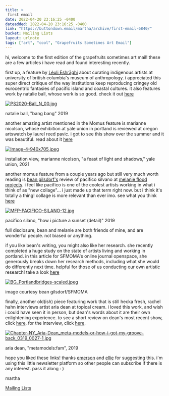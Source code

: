 ```yaml
---
title: > 
 first email
date: 2022-04-20 23:16:25 -0400
dateadded: 2022-04-20 23:16:25 -0400
link: "https://buttondown.email/martha/archive/first-email-6840/"
bucket: Mailing Lists
layout: urlnote
tags: ["art", "cool", "Grapefruits Sometimes Art Email"]
--- 
```


<![CDATA[<p>hi, welcome to the first edition of the grapefruits sometimes art mail! these are a few articles i have read and found interesting recently.</p>
<p>first up, a feature by <a href="https://momus.ca/author/leuli-eshraghi/" rel="noopener noreferrer nofollow" target="_blank">Léuli Eshrāghi</a> about curating indigenous artists at university of british columbia's museum of anthropology. i appreciated this super direct critique of the way institutions keep reproducing cringey old eurocentric fantasies of pacific island and coastal cultures. it also features work by natalie ball, whose work is so good. check it out <a href="https://momus.ca/situating-great-ocean-art-in-canadian-museums/" rel="noopener noreferrer nofollow" target="_blank">here</a></p>
<p><a href="https://momus.ca/situating-great-ocean-art-in-canadian-museums/" rel="noopener noreferrer nofollow" target="_blank"><img alt="PS2020-Ball_N_00.jpg" src="https://buttondown.s3.amazonaws.com/images/5568ba27-d99c-4d37-bbc4-4582c5510e5e.jpg"/></a></p>
<p>natalie ball, "bang bang" 2019</p>
<p>another amazing artist mentioned in the Momus feature is marianne nicolson, whose exhibition at yale union in portland is reviewed at oregon artswatch by laurel reed pavic. i got to see this show over the summer and it was beautiful. read about it <a href="https://www.orartswatch.org/water-memory-exchange-marianne-nicolson-at-yale-union/" rel="noopener noreferrer nofollow" target="_blank">here</a></p>
<p><a href="https://www.orartswatch.org/water-memory-exchange-marianne-nicolson-at-yale-union/" rel="noopener noreferrer nofollow" target="_blank"><img alt="Image-4-940x705.jpeg" src="https://buttondown.s3.amazonaws.com/images/6cff8b2d-9599-4670-b81f-6cf309dade98.jpeg"/></a></p>
<p>installation view, marianne nicolson, "a feast of light and shadows," yale union, 2021</p>
<p>another momus feature from a couple years ago but still very much worth reading is <a href="https://www.beangilsdorf.com/" rel="noopener noreferrer nofollow" target="_blank">bean gilsdorf's</a> review of pacifico silvano at <a href="https://www.melaniefloodprojects.com/" rel="noopener noreferrer nofollow" target="_blank">melanie flood projects</a>. i feel like pacifico is one of the coolest artists working in what i think of as "new collage"... i just made up that term right now. but i think it's totally a thing! collage is more relevant than ever imo. see what you think <a href="https://momus.ca/wide-open-spaces-pacifico-silano-emancipates-his-gay-erotica/" rel="noopener noreferrer nofollow" target="_blank">here</a></p>
<p><a href="https://momus.ca/wide-open-spaces-pacifico-silano-emancipates-his-gay-erotica/" rel="noopener noreferrer nofollow" target="_blank"><img alt="MFP-PACIFICO-SILANO-12.jpg" src="https://buttondown.s3.amazonaws.com/images/726cc883-0d85-4c25-9598-aade57d034ed.jpg"/></a></p>
<p>pacifico silano, "how i picture a sunset (detail)" 2019</p>
<p>full disclosure, bean and melanie are both friends of mine, and are wonderful people. not biased or anything.</p>
<p>if you like bean's writing, you might also like her research. she recently completed a huge study on the state of artists living and working in portland. in this article for SFMOMA's online journal openspace, she generously breaks down her research methods, including what she would do differently next time. helpful for those of us conducting our own artistic research! take a look <a href="https://openspace.sfmoma.org/2021/11/taking-stock-a-diy-guide/" rel="noopener noreferrer nofollow" target="_blank">here</a></p>
<p><a href="https://openspace.sfmoma.org/2021/11/taking-stock-a-diy-guide/" rel="noopener noreferrer nofollow" target="_blank"><img alt="BG_Portlandbridges-scaled.jpeg" src="https://buttondown.s3.amazonaws.com/images/e06a1bec-be7e-409f-a489-e67e1d07aea6.jpeg"/></a></p>
<p>image courtesy bean gilsdorf/SFMOMA</p>
<p>finally, another old(ish) piece featuring work that is still hecka fresh, rachel hahn interviews artist aria dean at topical cream. i loved this work, and wish i could have seen it in person, but dean's words about it are their own enlightening experience. to see a short review on dean's most recent show, click <a href="https://www.artnews.com/art-in-america/aia-reviews/aria-dean-suite-redcat-kudzu-1234601525/" rel="noopener noreferrer nofollow" target="_blank">here</a>. for the interview, click <a href="https://www.topicalcream.org/features/aria-dean-on-conceptual-one-liners-and-her-least-personal-show-yet/" rel="noopener noreferrer nofollow" target="_blank">here</a>.</p>
<p><a href="https://www.topicalcream.org/features/aria-dean-on-conceptual-one-liners-and-her-least-personal-show-yet/" rel="noopener noreferrer nofollow" target="_blank"><img alt="Chapter-NY_Aria-Dean_meta-models-or-how-i-got-my-groove-back_0319_0027-1.jpg" src="https://buttondown.s3.amazonaws.com/images/653a444c-3caa-4ec7-9d3c-1e3f16d54422.jpg"/></a></p>
<p>aria dean, "metamodels:fam", 2019</p>
<p>hope you liked these links! thanks <a href="https://emerson.studio/" rel="noopener noreferrer nofollow" target="_blank">emerson</a> and <a href="https://ellieschmidt.com/" rel="noopener noreferrer nofollow" target="_blank">ellie</a> for suggesting this. i'm using this little newsletter platform so other people can subscribe if there is any interest. pass it along : )</p>
<p>martha</p>
 <!-- end excerpt --> 
<div class='bucket'><a class='internal-link' href='/buckets/mailing-lists'>Mailing Lists</a></div> 
